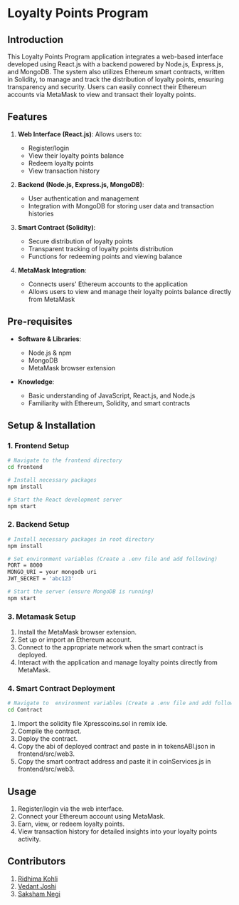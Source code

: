 # Loyalty Points Program

## Introduction
This Loyalty Points Program application integrates a web-based interface developed using React.js with a backend powered by Node.js, Express.js, and MongoDB. The system also utilizes Ethereum smart contracts, written in Solidity, to manage and track the distribution of loyalty points, ensuring transparency and security. Users can easily connect their Ethereum accounts via MetaMask to view and transact their loyalty points.

## Features

1. **Web Interface (React.js)**: Allows users to:
   - Register/login
   - View their loyalty points balance
   - Redeem loyalty points
   - View transaction history

2. **Backend (Node.js, Express.js, MongoDB)**:
   - User authentication and management
   - Integration with MongoDB for storing user data and transaction histories

3. **Smart Contract (Solidity)**:
   - Secure distribution of loyalty points
   - Transparent tracking of loyalty points distribution
   - Functions for redeeming points and viewing balance

4. **MetaMask Integration**:
   - Connects users' Ethereum accounts to the application
   - Allows users to view and manage their loyalty points balance directly from MetaMask

## Pre-requisites

- **Software & Libraries**:
  - Node.js & npm
  - MongoDB
  - MetaMask browser extension

- **Knowledge**:
  - Basic understanding of JavaScript, React.js, and Node.js
  - Familiarity with Ethereum, Solidity, and smart contracts

## Setup & Installation

### 1. Frontend Setup

```bash
# Navigate to the frontend directory
cd frontend

# Install necessary packages
npm install

# Start the React development server
npm start

```

### 2. Backend Setup

```bash
# Install necessary packages in root directory
npm install

# Set environment variables (Create a .env file and add following)
PORT = 8000
MONGO_URI = your mongodb uri
JWT_SECRET = 'abc123'

# Start the server (ensure MongoDB is running)
npm start

```

### 3. Metamask Setup

1. Install the MetaMask browser extension.
2. Set up or import an Ethereum account.
3. Connect to the appropriate network when the smart contract is deployed.
4. Interact with the application and manage loyalty points directly from MetaMask.

### 4. Smart Contract Deployment

```bash
# Navigate to  environment variables (Create a .env file and add following)
cd Contract
```
1. Import the solidity file Xpresscoins.sol in remix ide.
2. Compile the contract.
3. Deploy the contract.
4. Copy the abi of deployed contract and paste in in tokensABI.json in frontend/src/web3.
5. Copy the smart contract address and paste it in coinServices.js in frontend/src/web3.


## Usage
1. Register/login via the web interface.
2. Connect your Ethereum account using MetaMask.
3. Earn, view, or redeem loyalty points.
4. View transaction history for detailed insights into your loyalty points activity.

## Contributors
1. [Ridhima Kohli](https://www.linkedin.com/in/ridhima-kohli-8494b6230/)
2. [Vedant Joshi](https://www.linkedin.com/in/vedant-joshi-6587a8248/)
3. [Saksham Negi](https://www.linkedin.com/in/sakshamian/)
